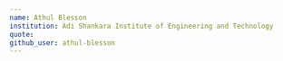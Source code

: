 ```yaml
---
name: Athul Blesson
institution: Adi Shankara Institute of Engineering and Technology
quote: 
github_user: athul-blesson
---
```

